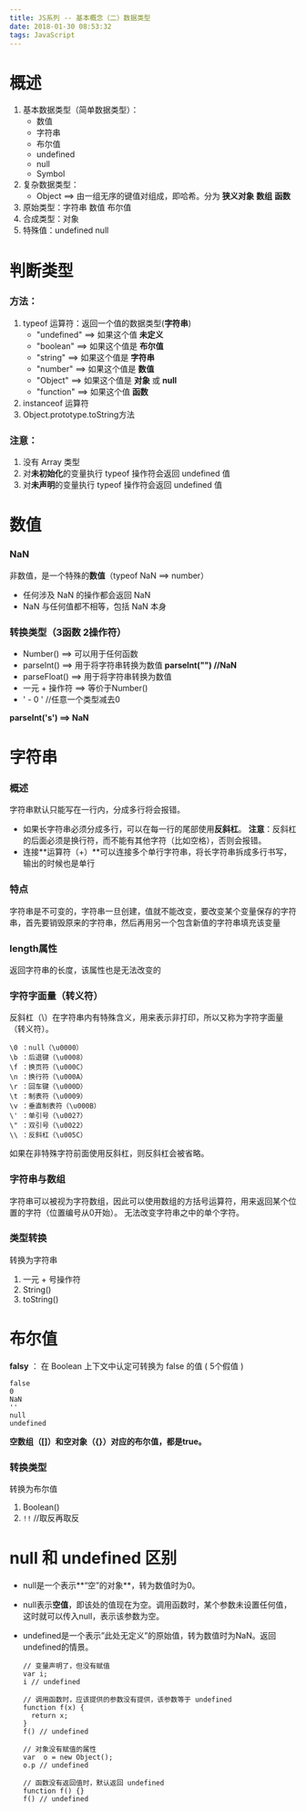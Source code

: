 ```yaml
---
title: JS系列 -- 基本概念（二）数据类型
date: 2018-01-30 08:53:32
tags: JavaScript
---
```

# 概述
1. 基本数据类型（简单数据类型）：
    - 数值
    - 字符串
    - 布尔值
    - undefined
    - null
    - Symbol 
2. 复杂数据类型：
    - Object  ==>  由一组无序的键值对组成，即哈希。分为 **狭义对象** **数组** **函数**
3. 原始类型：字符串 数值 布尔值
4. 合成类型：对象
5. 特殊值：undefined null

# 判断类型
### 方法：
1. typeof 运算符：返回一个值的数据类型(**字符串**)
      - "undefined" ==> 如果这个值  **未定义**
      - "boolean" ==> 如果这个值是  **布尔值**
      - "string" ==> 如果这个值是  **字符串**
      - "number" ==> 如果这个值是  **数值**
      - "Object" ==> 如果这个值是   **对象** 或 **null**
      - "function" ==> 如果这个值  **函数**
2. instanceof 运算符
3. Object.prototype.toString方法
    
### 注意：
1. 没有 Array 类型
2. 对**未初始化**的变量执行 typeof 操作符会返回 undefined 值
3. 对**未声明**的变量执行 typeof 操作符会返回 undefined 值
  
# 数值
### NaN
非数值，是一个特殊的**数值**（typeof NaN  ==>  number）
- 任何涉及 NaN 的操作都会返回 NaN
- NaN 与任何值都不相等，包括 NaN 本身

### 转换类型（3函数 2操作符）
- Number() ==> 可以用于任何函数
- parseInt() ==> 用于将字符串转换为数值 **parseInt("") //NaN**
- parseFloat() ==> 用于将字符串转换为数值
- 一元 + 操作符 ==> 等价于Number()
- ' - 0 '  //任意一个类型减去0

**parseInt('s') ==> NaN**

# 字符串

### 概述
字符串默认只能写在一行内，分成多行将会报错。
- 如果长字符串必须分成多行，可以在每一行的尾部使用**反斜杠**。
**注意**：反斜杠的后面必须是换行符，而不能有其他字符（比如空格），否则会报错。
- 连接**运算符（+）**可以连接多个单行字符串，将长字符串拆成多行书写，输出的时候也是单行

### 特点
字符串是不可变的，字符串一旦创建，值就不能改变，要改变某个变量保存的字符串，首先要销毁原来的字符串，然后再用另一个包含新值的字符串填充该变量

### length属性
返回字符串的长度，该属性也是无法改变的

### 字符字面量（转义符）
反斜杠（\）在字符串内有特殊含义，用来表示非打印，所以又称为字符字面量（转义符）。
```
\0 ：null（\u0000）
\b ：后退键（\u0008）
\f ：换页符（\u000C）
\n ：换行符（\u000A）
\r ：回车键（\u000D）
\t ：制表符（\u0009）
\v ：垂直制表符（\u000B）
\' ：单引号（\u0027）
\" ：双引号（\u0022）
\\ ：反斜杠（\u005C）
```
如果在非特殊字符前面使用反斜杠，则反斜杠会被省略。

### 字符串与数组
字符串可以被视为字符数组，因此可以使用数组的方括号运算符，用来返回某个位置的字符（位置编号从0开始）。
无法改变字符串之中的单个字符。

### 类型转换
转换为字符串
1. 一元 + 号操作符   
2. String()     
3. toString()

# 布尔值
 **falsy** ： 在 Boolean 上下文中认定可转换为 false 的值 ( 5个假值 ) 
```
false
0
NaN
''
null
undefined
```

**空数组（[]）和空对象（{}）对应的布尔值，都是true。**

### 转换类型
转换为布尔值
1. Boolean()
2. ` !! `    //取反再取反

# null 和 undefined 区别
- null是一个表示**“空”的对象**，转为数值时为0。
- null表示**空值**，即该处的值现在为空。调用函数时，某个参数未设置任何值，这时就可以传入null，表示该参数为空。

- undefined是一个表示”此处无定义”的原始值，转为数值时为NaN。返回undefined的情景。
    ```
    // 变量声明了，但没有赋值
    var i;
    i // undefined

    // 调用函数时，应该提供的参数没有提供，该参数等于 undefined
    function f(x) {
      return x;
    }
    f() // undefined

    // 对象没有赋值的属性
    var  o = new Object();
    o.p // undefined

    // 函数没有返回值时，默认返回 undefined
    function f() {}
    f() // undefined
    ```